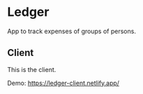 # Ledger

App to track expenses of groups of persons.

## Client

This is the client.

Demo: <https://ledger-client.netlify.app/>

